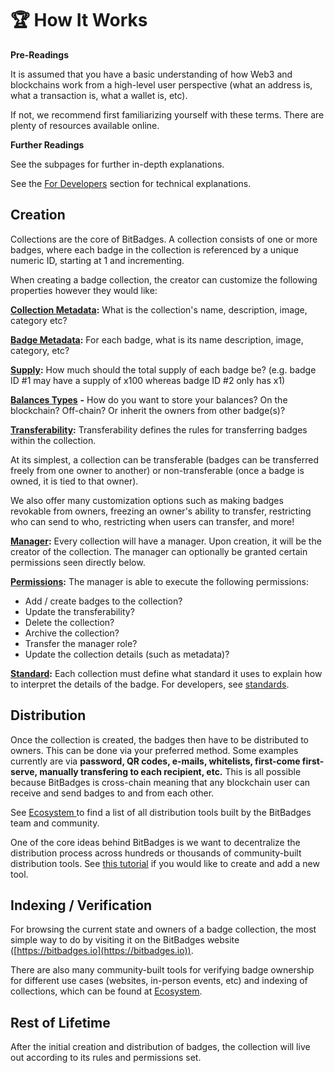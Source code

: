 # 🏆 How It Works

**Pre-Readings**

It is assumed that you have a basic understanding of how Web3 and blockchains work from a high-level user perspective (what an address is, what a transaction is, what a wallet is, etc).

If not, we recommend first familiarizing yourself with these terms. There are plenty of resources available online.

**Further Readings**

See the subpages for further in-depth explanations.

See the [For Developers](broken-reference) section for technical explanations.

## Creation

Collections are the core of BitBadges. A collection consists of one or more badges, where each badge in the collection is referenced by a unique numeric ID, starting at 1 and incrementing.

When creating a badge collection, the creator can customize the following properties however they would like:

[**Collection Metadata**](page-1.md)**:** What is the collection's name, description, image, category etc?

[**Badge Metadata**](page-1.md)**:** For each badge, what is its name description, image, category, etc?

[**Supply**](total-supplys.md)**:** How much should the total supply of each badge be? (e.g. badge ID #1 may have a supply of x100 whereas badge ID #2 only has x1)

[**Balances Types**](balances-types.md) **-** How do you want to store your balances? On the blockchain? Off-chain? Or inherit the owners from other badge(s)?

[**Transferability**](transferability.md)**:** Transferability defines the rules for transferring badges within the collection.&#x20;

At its simplest, a collection can be transferable (badges can be transferred freely from one owner to another) or non-transferable (once a badge is owned, it is tied to that owner).

We also offer many customization options such as making badges revokable from owners, freezing an owner's ability to transfer, restricting who can send to who, restricting when users can transfer, and more!

[**Manager**](permissions.md)**:** Every collection will have a manager. Upon creation, it will be the creator of the collection. The manager can optionally be granted certain permissions seen directly below.

[**Permissions**](permissions.md)**:** The manager is able to execute the following permissions:

* Add / create badges to the collection?
* Update the transferability?
* Delete the collection?
* Archive the collection?
* Transfer the manager role?
* Update the collection details (such as metadata)?

[**Standard**](standards.md)**:** Each collection must define what standard it uses to explain how to interpret the details of the badge. For developers, see [standards](../../for-developers/must-know-concepts/standards.md).

## Distribution&#x20;

Once the collection is created, the badges then have to be distributed to owners. This can be done via your preferred method. Some examples currently are via **password, QR codes, e-mails, whitelists, first-come first-serve, manually transfering to each recipient, etc.** This is all possible because BitBadges is cross-chain meaning that any blockchain user can receive and send badges to and from each other.

See [Ecosystem ](../ecosystem.md)to find a list of all distribution tools built by the BitBadges team and community.

One of the core ideas behind BitBadges is we want to decentralize the distribution process across hundreds or thousands of community-built distribution tools. See [this tutorial](../../for-developers/tutorials/build-a-distribution-tool.md) if you would like to create and add a new tool.

## Indexing / Verification&#x20;

For browsing the current state and owners of a badge collection, the most simple way to do by visiting it on the BitBadges website ([https://bitbadges.io](https://bitbadges.io)).

There are also many community-built tools for verifying badge ownership for different use cases (websites, in-person events, etc) and indexing of collections, which can be found at [Ecosystem](../ecosystem.md).

## Rest of Lifetime

After the initial creation and distribution of badges, the collection will live out according to its rules and permissions set.
